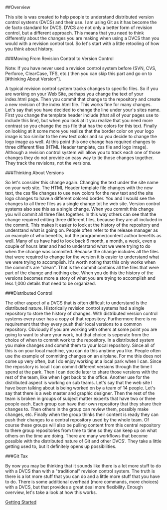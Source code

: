 ##Overview

  This site is was created to help people to understand distributed version control systems (DVCS) and their use.  I am using Git as it has become the de facto standard for DVCS.  DVCS are not only a better form of revision control, but a different approach.  This means that you need to think differently about the changes you are making when using a DVCS than you would with a revision control tool.  So let's start with a little retooling of how you think about history.

###Moving From Revision Control to Version Control

Note: If you have never used a revision control system before (SVN, CVS, Perforce, ClearCase, TFS, etc.) then you can skip this part and go on to [#thinking About Version"].

  A typical revision control system tracks changes to specific files.  So if you are working on your Web Site, perhaps you change the text of your index.html page.  Then you commit that change to the repository and create a new revision of the index.html file.  This works fine for many changes.  Let's say that you have decided to change the line under your's sites name.  First you change the template header include (that all of your pages use to include this line), but when you look at it you realize that you need more contrast so you change the css file that has the colors for this text.  Finally on looking at it some more you realize that the border color on your logo image is too similar to the new text color and so you decide to change the logo image as well.  At this point this one change has required changes to three different files (HTML Header template, css file and logo image).  Although a revision control system will allow you to track each one of those changes they do not provide an easy way to tie those changes together.  They track the revisions, not the versions.

###Thinking About Versions

  So let's consider this change again.  Changing the text under the site name on your web site.  The HTML Header template file changes with the new text, the css file changes to use new colors for the new text and the site logo changes to have a different colored border.  You and I would see the changes to all three files as a single change tot he web site.  Version control systems also see this as a single change.  When you commit this change you will commit all three files together.  In this way others can see that the change required editing three different files, because they are all included in the commit.  This makes it easier to look at the history of the repository and understand what is going on.  People often refer to the release manager as an example of who benefits, but the programmer/content author benefits as well.  Many of us have had to look back 6 month, a month, a week, even a couple of hours later and had to understand what we were trying to do when the change was commited.  Because the change includes all the files that were required to change for the version it is easier to understand what we were trying to accomplish.  It's worth noting that this only works when the commit's are "clean".  That is the commit contains all the files that were part of the change and nothing else.  When you do this the history of the versions becomes more a story of what you are trying to accomplish and less 1,000 details that need to be organized.

###Distributed Control

  The other aspect of a DVCS that is often difficult to understand is the distributed nature.  Historically revision control systems had a single repository to store the history of changes.  With distributed version control systems every user has a copy of that repository.  Furthermore there is no requirement that they every push their local versions to a common repository.  Obviously if you are working with others at some point you are going to want to share your work, but that choice is seperate from the choice of when to commit work to the repository.  In a distributed system you make changes and commit them to your local repository.  Since all of this is on your local machine, you can do this anytime you like.  People often use the example of commiting changes on an airplane.  For me this does not come up very often, but I do enjoy working at a local park when I can.  Since the repository is local I can commit different versions through the time I spend at the park.  Then I can decide later to share those versions with the rest of the team, like when I get back to the office.  Another use for the distributed aspect is working on sub teams.  Let's say that the web site I have been talking about is being worked on by a team of 14 people.  Let's say that there is a web master and graphic designer.  Then the rest of the team is broken in groups of subject matter experts that have two or three people each.  Each group can have their own repository that they share their changes to.  Then others in the group can review them, possibly make changes, etc.  Finally when the group thinks their content is ready they can push their changes to a central repository used by the whole team.  Of course these groups will also be pulling content from this central repository to there group repositories from time to time so they can keep up on what others on the time are doing.  There are many workflows that become possible with the distributed nature of Git and other DVCS'.  They take a little getting used to, but it definitely opens up possibliities.

###Git Tax

  By now you may be thinking that it sounds like there is a lot more stuff to do with a DVCS than with a "traditional" revision control system.  The truth is there is a lot more stuff that you can do and a little more stuff that you have to do.  There is some additional overhead (more commands, more choices) with a DVCS, but that provides a great deal more flexibility.
  Enough overview, let's take a look at how this works.

[Getting Started](pages/getting-started.html)

